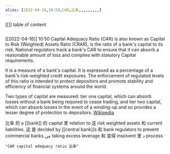 ```yaml
---
alias: [2022-04-16,10:50,CAR,比率,,,,,,,,,]
---
```

[[]]
table of content
```toc
```
[[2022-04-16]] 10:50
Capital Adequacy Ratio (CAR) is also known as Capital to Risk (Weighted) Assets Ratio (CRAR), is the ratio of a bank's capital to its risk.  National regulators track a bank's CAR to ensure that it can absorb a reasonable amount of loss and complies with statutory Capital requirements.

It is a measure of a bank's capital. It is expressed as a percentage of a bank's risk-weighted credit exposures. The enforcement of regulated levels of this ratio is intended to protect depositors and promote stability and efficiency of financial systems around the world.

Two types of capital are measured: tier one capital, which can absorb losses without a bank being required to cease trading, and tier two capital, which can absorb losses in the event of a winding-up and so provides a lesser degree of protection to depositors.
[Wikipedia](https://en.wikipedia.org/wiki/Capital%20adequacy%20ratio)

比率 的 a [[bank]] 的 capital 里 relation to 这 risk weighted assets 和 current liabilities.
这 是 decided by [[central bank]]s 和 bank regulators to prevent commercial banks من taking excess leverage 和 变得 insolvent 里 د process
```query
"CAR capital adequacy ratio 比率"
```